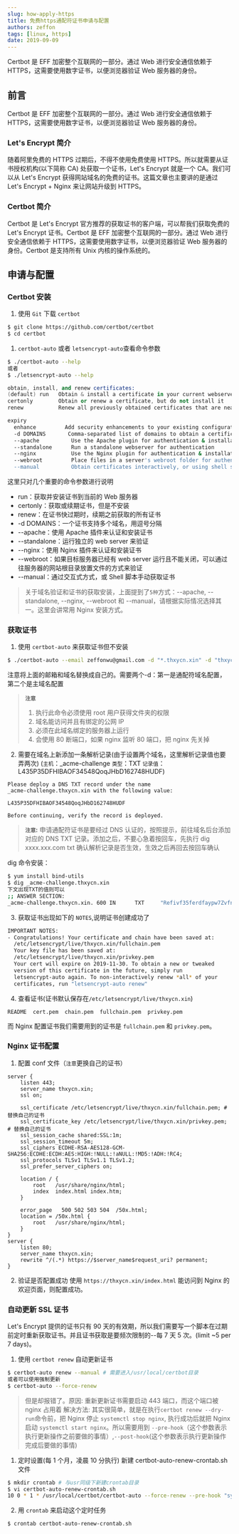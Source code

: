 ```yaml
---
slug: how-apply-https
title: 免费https通配符证书申请与配置
authors: zeffon
tags: [linux, https]
date: 2019-09-09
---
```


Certbot 是 EFF 加密整个互联网的一部分。通过 Web 进行安全通信依赖于 HTTPS，这需要使用数字证书，以便浏览器验证 Web 服务器的身份。

<!--truncate-->

## 前言

Certbot 是 EFF 加密整个互联网的一部分。通过 Web 进行安全通信依赖于 HTTPS，这需要使用数字证书，以便浏览器验证 Web 服务器的身份。

### Let's Encrypt 简介

随着阿里免费的 HTTPS 过期后，不得不使用免费使用 HTTPS。所以就需要从证书授权机构(以下简称 CA) 处获取一个证书，Let's Encrypt 就是一个 CA。我们可以从 Let's Encrypt 获得网站域名的免费的证书。这篇文章也主要讲的是通过 Let's Encrypt + Nginx 来让网站升级到 HTTPS。

### Certbot 简介

Certbot 是 Let's Encrypt 官方推荐的获取证书的客户端，可以帮我们获取免费的 Let's Encrypt 证书。Certbot 是 EFF 加密整个互联网的一部分。通过 Web 进行安全通信依赖于 HTTPS，这需要使用数字证书，以便浏览器验证 Web 服务器的身份。Certbot 是支持所有 Unix 内核的操作系统的。

## 申请与配置

### Certbot 安装

1. 使用 `Git` 下载 `certbot`

```sh
$ git clone https://github.com/certbot/certbot
$ cd certbot
```

1. `certbot-auto` 或者 `letsencrypt-auto`查看命令参数

```sh
$ ./certbot-auto --help
或者
$ ./letsencrypt-auto --help
```

```s
obtain, install, and renew certificates:
(default) run   Obtain & install a certificate in your current webserver
certonly        Obtain or renew a certificate, but do not install it
renew           Renew all previously obtained certificates that are near
```

```sh
expiry
  enhance         Add security enhancements to your existing configuration
  -d DOMAINS       Comma-separated list of domains to obtain a certificate for
  --apache          Use the Apache plugin for authentication & installation
  --standalone      Run a standalone webserver for authentication
  --nginx           Use the Nginx plugin for authentication & installation
  --webroot         Place files in a server's webroot folder for authentication
  --manual          Obtain certificates interactively, or using shell script
```

这里只对几个重要的命令参数进行说明

- run：获取并安装证书到当前的 Web 服务器
- certonly：获取或续期证书，但是不安装
- renew：在证书快过期时，续期之前获取的所有证书
- -d DOMAINS：一个证书支持多个域名，用逗号分隔
- --apache：使用 Apache 插件来认证和安装证书
- --standalone：运行独立的 web server 来验证
- --nginx：使用 Nginx 插件来认证和安装证书
- --webroot：如果目标服务器已经有 web server 运行且不能关闭，可以通过往服务器的网站根目录放置文件的方式来验证
- --manual：通过交互式方式，或 Shell 脚本手动获取证书

> 关于域名验证和证书的获取安装，上面提到了`5种`方式：--apache, --standalone, --nginx, --webroot 和 --manual，请根据实际情况选择其一。这里会讲常用 Nginx 安装方式。

### 获取证书

1. 使用 `certbot-auto` 来获取证书但不安装

```sh
$ ./certbot-auto --email zeffonwu@gmail.com -d "*.thxycn.xin" -d "thxycn.xin" --manual --preferred-challenges dns-01 certonly --server https://acme-v02.api.letsencrypt.org/directory
```

注意将上面的邮箱和域名替换成自己的。需要两个-d：第一是通配符域名配置，第二个是主域名配置

> **`注意`**
>
> 1. 执行此命令必须使用 root 用户获得文件夹的权限
> 2. 域名能访问并且有绑定的公网 IP
> 3. 必须在此域名绑定的服务器上运行
> 4. 会使用 80 断端口，如果 nginx 监听 80 端口，把 nginx 先关掉

2. 需要在域名上新添加一条解析记录(由于设置两个域名，这里解析记录值也要弄两次)
   (`主机`：\_acme-challenge `类型`：TXT `记录值`：L435P35DFHIBAOF34548QoqJHbD162748HUDF)

```
Please deploy a DNS TXT record under the name
_acme-challenge.thxycn.xin with the following value:

L435P35DFHIBAOF34548QoqJHbD162748HUDF

Before continuing, verify the record is deployed.
```

> **`注意`:** 申请通配符证书是要经过 DNS 认证的，按照提示，前往域名后台添加对应的 DNS TXT 记录。添加之后，不要心急着按回车，先执行 dig xxxx.xxx.com txt 确认解析记录是否生效，生效之后再回去按回车确认

dig 命令安装：

```sh
$ yum install bind-utils
$ dig _acme-challenge.thxycn.xin
下文出现TXT的值则可以
;; ANSWER SECTION:
_acme-challenge.thxycn.xin. 600 IN      TXT     "Refivf35ferdfaypw7ZvfnmkbHDSD8433IGA"
```

3. 获取证书出现如下的 `NOTES`,说明证书创建成功了

```sh
IMPORTANT NOTES:
- Congratulations! Your certificate and chain have been saved at:
  /etc/letsencrypt/live/thxycn.xin/fullchain.pem
  Your key file has been saved at:
  /etc/letsencrypt/live/thxycn.xin/privkey.pem
  Your cert will expire on 2019-11-30. To obtain a new or tweaked
  version of this certificate in the future, simply run
  letsencrypt-auto again. To non-interactively renew *all* of your
  certificates, run "letsencrypt-auto renew"
```

4. 查看证书(证书默认保存在`/etc/letsencrypt/live/thxycn.xin`)

```
README  cert.pem  chain.pem  fullchain.pem  privkey.pem
```

而 Nginx 配置证书我们需要用到的证书是 `fullchain.pem` 和 `privkey.pem`。

### Nginx 证书配置

1. 配置 conf 文件（`注意`更换自己的证书）

```
server {
    listen 443;
    server_name thxycn.xin;
    ssl on;

    ssl_certificate /etc/letsencrypt/live/thxycn.xin/fullchain.pem; # 替换自己的证书
    ssl_certificate_key /etc/letsencrypt/live/thxycn.xin/privkey.pem; # 替换自己的证书
    ssl_session_cache shared:SSL:1m;
    ssl_session_timeout 5m;
    ssl_ciphers ECDHE-RSA-AES128-GCM-SHA256:ECDHE:ECDH:AES:HIGH:!NULL:!aNULL:!MD5:!ADH:!RC4;
    ssl_protocols TLSv1 TLSv1.1 TLSv1.2;
    ssl_prefer_server_ciphers on;

    location / {
        root   /usr/share/nginx/html;
        index  index.html index.htm;
    }

    error_page   500 502 503 504  /50x.html;
    location = /50x.html {
        root   /usr/share/nginx/html;
    }
}
server {
	listen 80;
	server_name thxycn.xin;
	rewrite ^/(.*) https://$server_name$request_uri? permanent;
}
```

2. 验证是否配置成功
   使用 `https://thxycn.xin/index.html` 能访问到 Nginx 的欢迎页面，则配置成功。

### 自动更新 SSL 证书

Let's Encrypt 提供的证书只有 90 天的有效期，所以我们需要写一个脚本在过期前定时重新获取证书。并且证书获取是要频次限制的--每 7 天 5 次。(limit ~5 per 7 days)。

1. 使用 `certbot renew` 自动更新证书

```sh
$ certbot-auto renew --manual # 需要进入/usr/local/certbot目录
或者可以使用强制更新
$ certbot-auto --force-renew
```

> 但是却报错了。原因: 重新更新证书需要启动 443 端口，而这个端口被 nginx 占用着
> 解决方法: 其实很简单，就是在执行`certbot renew --dry-run`命令前，把 Nginx 停止 `systemctl stop nginx`, 执行成功后就把 Nginx 启动 `systemctl start nginx`。所以需要用到 `--pre-hook`（这个参数表示执行更新操作之前要做的事情）,`--post-hook`(这个参数表示执行更新操作完成后要做的事情)

1. 定时设置(每 1 个月，凌晨 10 分执行)
   新建 certbot-auto-renew-crontab.sh 文件

```sh
$ mkdir crontab # 与usr同级下新建crontab目录
$ vi certbot-auto-renew-crontab.sh
10 0 * 1 * /usr/local/certbot/certbot-auto --force-renew --pre-hook "systemctl stop nginx" --post-hook "systemctl start nginx" # --force-renew 强制更新
```

2. 用 `crontab` 来启动这个定时任务

```sh
$ crontab certbot-auto-renew-crontab.sh
```
